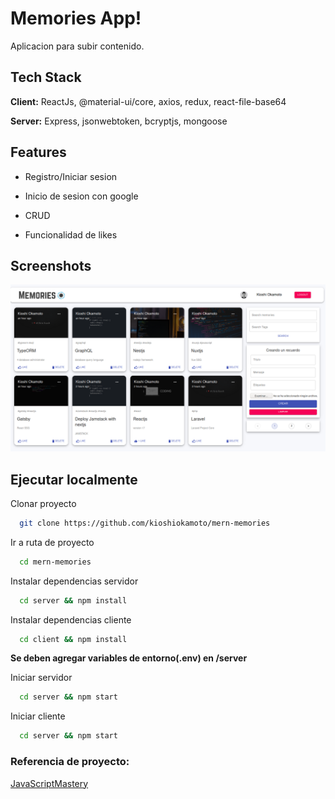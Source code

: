 # Memories App!

Aplicacion para subir contenido.

## Tech Stack

**Client:** ReactJs, @material-ui/core, axios, redux, react-file-base64

**Server:** Express, jsonwebtoken, bcryptjs, mongoose

## Features

-   Registro/Iniciar sesion

-   Inicio de sesion con google

-   CRUD

-   Funcionalidad de likes

## Screenshots

![App Screenshot](https://github.com/kioshiokamoto/mern-memories/blob/main/preview/preview-1.png?raw=true)

## Ejecutar localmente

Clonar proyecto

```bash
  git clone https://github.com/kioshiokamoto/mern-memories
```

Ir a ruta de proyecto

```bash
  cd mern-memories
```

Instalar dependencias servidor

```bash
  cd server && npm install
```

Instalar dependencias cliente

```bash
  cd client && npm install
```

**Se deben agregar variables de entorno(.env) en /server**

Iniciar servidor

```bash
  cd server && npm start
```

Iniciar cliente

```bash
  cd server && npm start
```

### Referencia de proyecto:

[JavaScriptMastery](https://www.youtube.com/c/JavaScriptMastery)
